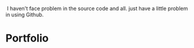 ﻿﻿ I haven't face problem in the source code and all.
 just have a little problem in using Github. 
# Portfolio
